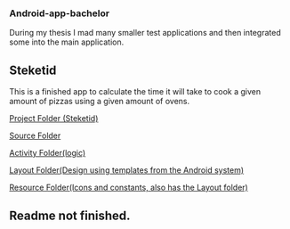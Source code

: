 ### Android-app-bachelor
During my thesis I mad many smaller test applications and then integrated some into the main application.

## Steketid
This is a finished app to calculate the time it will take to cook a given amount of pizzas using a given amount of ovens.

[Project Folder (Steketid)](steketid)

[Source Folder](steketid/app/src/main/)

[Activity Folder(logic)](steketid/app/src/main/java/com/example/itsme/steketid/)

[Layout Folder(Design using templates from the Android system)](steketid/app/src/main/res/layout/)

[Resource Folder(Icons and constants, also has the Layout folder)](steketid/app/src/main/res/)

## Readme not finished.
